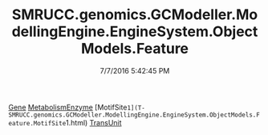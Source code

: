 ﻿---
title: SMRUCC.genomics.GCModeller.ModellingEngine.EngineSystem.ObjectModels.Feature
date: 7/7/2016 5:42:45 PM
---

[Gene](T-SMRUCC.genomics.GCModeller.ModellingEngine.EngineSystem.ObjectModels.Feature.Gene.html)
[MetabolismEnzyme](T-SMRUCC.genomics.GCModeller.ModellingEngine.EngineSystem.ObjectModels.Feature.MetabolismEnzyme.html)
[MotifSite`1](T-SMRUCC.genomics.GCModeller.ModellingEngine.EngineSystem.ObjectModels.Feature.MotifSite`1.html)
[TransUnit](T-SMRUCC.genomics.GCModeller.ModellingEngine.EngineSystem.ObjectModels.Feature.TransUnit.html)
